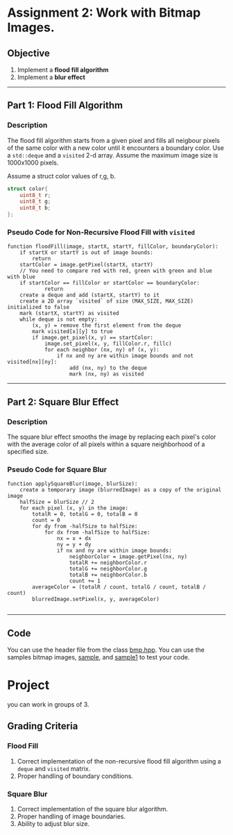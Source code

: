 # Assignment 2: Work with Bitmap Images.

## Objective
1. Implement a **flood fill algorithm** 
2. Implement a **blur effect**

---

## Part 1: Flood Fill Algorithm

### Description
The flood fill algorithm starts from a given pixel and fills all neigbour pixels of the same color with a new color until it encounters a boundary color. Use a `std::deque`  and a `visited` 2-d array.
Assume the maximum image size is 1000x1000 pixels. 


Assume a struct color values of r,g, b.

```c++ 
struct color{
    uint8_t r;
    uint8_t g;
    uint8_t b; 
};
```

### Pseudo Code for Non-Recursive Flood Fill with `visited`
```plaintext
function floodFill(image, startX, startY, fillColor, boundaryColor):
    if startX or startY is out of image bounds:
        return
    startColor = image.getPixel(startX, startY)
    // You need to compare red with red, green with green and blue with blue
    if startColor == fillColor or startColor == boundaryColor: 
            return
    create a deque and add (startX, startY) to it
    create a 2D array `visited` of size (MAX_SIZE, MAX_SIZE) initialized to false
    mark (startX, startY) as visited
    while deque is not empty:
        (x, y) = remove the first element from the deque
        mark visited[x][y] to true
        if image.get_pixel(x, y) == startColor:
            image.set_pixel(x, y, fillColor.r, fillc)
            for each neighbor (nx, ny) of (x, y):
                if nx and ny are within image bounds and not visited[nx][ny]:
                    add (nx, ny) to the deque
                    mark (nx, ny) as visited
```

---

## Part 2: Square Blur Effect

### Description
The square blur effect smooths the image by replacing each pixel's color with the average color of all pixels within a square neighborhood of a specified size. 

### Pseudo Code for Square Blur
```plaintext
function applySquareBlur(image, blurSize):
    create a temporary image (blurredImage) as a copy of the original image
    halfSize = blurSize // 2
    for each pixel (x, y) in the image:
        totalR = 0, totalG = 0, totalB = 0
        count = 0
        for dy from -halfSize to halfSize:
            for dx from -halfSize to halfSize:
                nx = x + dx
                ny = y + dy
                if nx and ny are within image bounds:
                    neighborColor = image.getPixel(nx, ny)
                    totalR += neighborColor.r
                    totalG += neighborColor.g
                    totalB += neighborColor.b
                    count += 1
        averageColor = (totalR / count, totalG / count, totalB / count)
        blurredImage.setPixel(x, y, averageColor)
    
```


---

## Code
You can use the header file from the class [bmp.hpp](../codesnippets/bmp/bmp.hpp).
You can use the samples bitmap images, [sample](sample.bmp), and [sample1](sample2.bmp) to test your code.

# Project 
you can work in groups of 3.


## Grading Criteria

### Flood Fill
1. Correct implementation of the non-recursive flood fill algorithm using a `deque` and `visited` matrix.
2. Proper handling of boundary conditions.

### Square Blur
1. Correct implementation of the square blur algorithm.
2. Proper handling of image boundaries.
3. Ability to adjust blur size.

